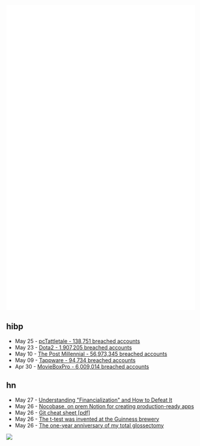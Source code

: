 ![Metrics](https://raw.githubusercontent.com/phixion/phixion/master/metrics.svg)

## hibp

<!--
for https://github.com/phixion/phixion/blob/main/.github/workflows/feeds.yml
-->
<!--START_SECTION:haveibeenpwnd-->
- May 25 - [pcTattletale - 138,751 breached accounts](https://haveibeenpwned.com/PwnedWebsites#pcTattletale)
- May 23 - [Dota2 - 1,907,205 breached accounts](https://haveibeenpwned.com/PwnedWebsites#Dota2)
- May 10 - [The Post Millennial - 56,973,345 breached accounts](https://haveibeenpwned.com/PwnedWebsites#ThePostMillennial)
- May 09 - [Tappware - 94,734 breached accounts](https://haveibeenpwned.com/PwnedWebsites#Tappware)
- Apr 30 - [MovieBoxPro - 6,009,014 breached accounts](https://haveibeenpwned.com/PwnedWebsites#MovieBoxPro)
<!--END_SECTION:haveibeenpwnd-->

## hn

<!--
for https://github.com/phixion/phixion/blob/main/.github/workflows/feeds.yml
-->
<!--START_SECTION:hn-->
- May 27 - [Understanding "Financialization" and How to Defeat It](https://apwu.org/news/magazine-campaign-postal-banking/understanding-financialization-and-how-defeat-it)
- May 26 - [Nocobase, on prem Notion for creating production-ready apps](https://github.com/nocobase/nocobase)
- May 26 - [Git cheat sheet [pdf]](https://wizardzines.com/git-cheat-sheet.pdf)
- May 26 - [The t-test was invented at the Guinness brewery](https://www.scientificamerican.com/article/how-the-guinness-brewery-invented-the-most-important-statistical-method-in/)
- May 26 - [The one-year anniversary of my total glossectomy](https://jakeseliger.com/2024/05/25/the-one-year-anniversary-of-my-total-glossectomy/)
<!--END_SECTION:hn-->

<!--
for https://yhype.me
-->
![](https://hit.yhype.me/github/profile?user_id=13013670)
